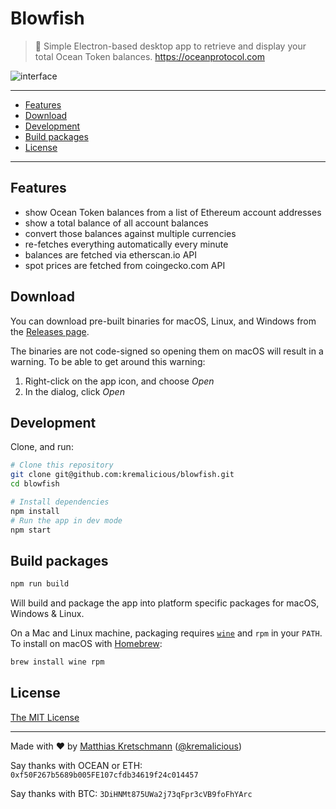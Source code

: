 # Blowfish

> 🐡 Simple Electron-based desktop app to retrieve and display your total Ocean Token balances.
> https://oceanprotocol.com

![interface](https://user-images.githubusercontent.com/90316/57982435-f0098a80-7a45-11e9-96c0-903830c8d42a.png)

---

- [Features](#features)
- [Download](#download)
- [Development](#development)
- [Build packages](#build-packages)
- [License](#license)

---

## Features

- show Ocean Token balances from a list of Ethereum account addresses
- show a total balance of all account balances
- convert those balances against multiple currencies
- re-fetches everything automatically every minute
- balances are fetched via etherscan.io API
- spot prices are fetched from coingecko.com API

## Download

You can download pre-built binaries for macOS, Linux, and Windows from the [Releases page](https://github.com/kremalicious/blowfish/releases).

The binaries are not code-signed so opening them on macOS will result in a warning. To be able to get around this warning:

1. Right-click on the app icon, and choose _Open_
2. In the dialog, click _Open_

## Development

Clone, and run:

```bash
# Clone this repository
git clone git@github.com:kremalicious/blowfish.git
cd blowfish

# Install dependencies
npm install
# Run the app in dev mode
npm start
```

## Build packages

```bash
npm run build
```

Will build and package the app into platform specific packages for macOS, Windows & Linux.

On a Mac and Linux machine, packaging requires [`wine`](https://www.winehq.org) and `rpm` in your `PATH`. To install on macOS with [Homebrew](https://brew.sh):

```bash
brew install wine rpm
```

## License

[The MIT License](./LICENSE)

---

Made with ♥ by [Matthias Kretschmann](https://matthiaskretschmann.com) ([@kremalicious](https://github.com/kremalicious))

Say thanks with OCEAN or ETH:
`0xf50F267b5689b005FE107cfdb34619f24c014457`

Say thanks with BTC:
`3DiHNMt875UWa2j73qFpr3cVB9foFhYArc`
